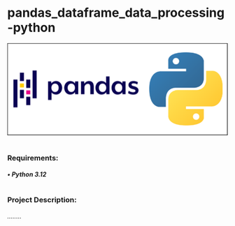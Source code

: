 # pandas_dataframe_data_processing-python

![alt text](pandas.png)
#
### Requirements:
##### • Python 3.12
#
### Project Description:
###### ........
